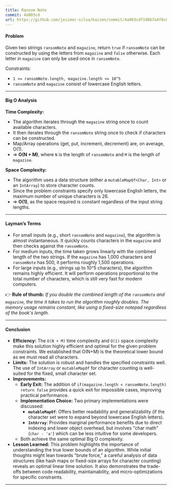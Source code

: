 ```yaml
---
title: Ransom Note
commit: 4a903cd
url: https://github.com/josimar-silva/kaizen/commit/4a903cdf19867a4f8c61d166d471ba6527109e9c
---
```


#### Problem
Given two strings `ransomNote` and `magazine`, return `true` if `ransomNote` can be constructed by using the letters from `magazine` and `false` otherwise. Each letter in `magazine` can only be used once in `ransomNote`.

Constraints:
- `1 <= ransomNote.length, magazine.length <= 10^5`
- `ransomNote` and `magazine` consist of lowercase English letters.

---

#### Big O Analysis

**Time Complexity:**  
- The algorithm iterates through the `magazine` string once to count available characters.
- It then iterates through the `ransomNote` string once to check if characters can be constructed.
- Map/Array operations (get, put, increment, decrement) are, on average, O(1).
- ⇒ **O(N + M)**, where `N` is the length of `ransomNote` and `M` is the length of `magazine`.

**Space Complexity:**  
- The algorithm uses a data structure (either a `mutableMapOf<Char, Int>` or an `IntArray`) to store character counts.
- Since the problem constraints specify only lowercase English letters, the maximum number of unique characters is 26.
- ⇒ **O(1)**, as the space required is constant regardless of the input string lengths.

---

#### Layman’s Terms

- For small inputs (e.g., short `ransomNote` and `magazine`), the algorithm is almost instantaneous. It quickly counts characters in the `magazine` and then checks against the `ransomNote`.
- For medium inputs, the time taken grows linearly with the combined length of the two strings. If the `magazine` has 1,000 characters and `ransomNote` has 500, it performs roughly 1,500 operations.
- For large inputs (e.g., strings up to 10^5 characters), the algorithm remains highly efficient. It will perform operations proportional to the total number of characters, which is still very fast for modern computers.

👉 **Rule of thumb:** *If you double the combined length of the `ransomNote` and `magazine`, the time it takes to run the algorithm roughly doubles. The memory usage remains constant, like using a fixed-size notepad regardless of the book's length.*

---

#### Conclusion

- **Efficiency:** The `O(N + M)` time complexity and `O(1)` space complexity make this solution highly efficient and optimal for the given problem constraints. We established that O(N+M) is the theoretical lower bound as we must read all characters.
- **Limits:** The solution is robust and handles the specified constraints well. The use of `IntArray` or `mutableMapOf` for character counting is well-suited for the fixed, small character set.
- **Improvements:**
    - **Early Exit:** The addition of `if(magazine.length < ransomNote.length) return false` provides a quick exit for impossible cases, improving practical performance.
    - **Implementation Choice:** Two primary implementations were discussed:
        - **`mutableMapOf`**: Offers better readability and generalizability (if the character set were to expand beyond lowercase English letters).
        - **`IntArray`**: Provides marginal performance benefits due to direct indexing and lower object overhead, but involves "char math" (`char - 'a'`) which can be less intuitive for some developers.
    - Both achieve the same optimal Big O complexity.
- **Lesson Learned:** This problem highlights the importance of understanding the true lower bounds of an algorithm. While initial thoughts might lean towards "brute force," a careful analysis of data structures (like hash maps or fixed-size arrays for character counting) reveals an optimal linear time solution. It also demonstrates the trade-offs between code readability, maintainability, and micro-optimizations for specific constraints.

---